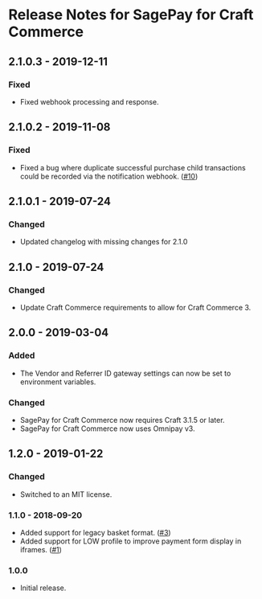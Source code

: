 # Release Notes for SagePay for Craft Commerce

## 2.1.0.3 - 2019-12-11

### Fixed
- Fixed webhook processing and response.

## 2.1.0.2 - 2019-11-08

### Fixed
- Fixed a bug where duplicate successful purchase child transactions could be recorded via the notification webhook. ([#10](https://github.com/craftcms/commerce-sagepay/issues/10))

## 2.1.0.1 - 2019-07-24

### Changed
- Updated changelog with missing changes for 2.1.0

## 2.1.0 - 2019-07-24

### Changed
- Update Craft Commerce requirements to allow for Craft Commerce 3.

## 2.0.0 - 2019-03-04

### Added
- The Vendor and Referrer ID gateway settings can now be set to environment variables.

### Changed
- SagePay for Craft Commerce now requires Craft 3.1.5 or later.
- SagePay for Craft Commerce now uses Omnipay v3.

## 1.2.0 - 2019-01-22

### Changed
- Switched to an MIT license.

### 1.1.0 - 2018-09-20

- Added support for legacy basket format. ([#3](https://github.com/craftcms/commerce-sagepay/issues/3))
- Added support for LOW profile to improve payment form display in iframes. ([#1](https://github.com/craftcms/commerce-sagepay/issues/1))

### 1.0.0

- Initial release.
